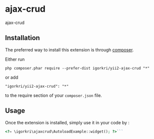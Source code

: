 ajax-crud
=========
ajax-crud

Installation
------------

The preferred way to install this extension is through [composer](https://getcomposer.org/download/).

Either run

```
php composer.phar require --prefer-dist igorkri/yii2-ajax-crud "*"
```

or add

```
"igorkri/yii2-ajax-crud": "*"
```

to the require section of your `composer.json` file.


Usage
-----

Once the extension is installed, simply use it in your code by  :

```php
<?= \igorkri\ajaxcrud\AutoloadExample::widget(); ?>```
